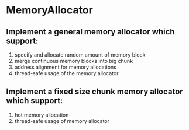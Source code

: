 # MemoryAllocator
## Implement a general memory allocator which support:
  1. specify and allocate random amount of memory block
  2. merge continuous memory blocks into big chunk
  3. address alignment for memory allocations
  4. thread-safe usage of the memory allocator

## Implement a fixed size chunk memory allocator which support:
  1. hot memory allocation
  2. thread-safe usage of memory allocator
  
  
